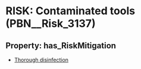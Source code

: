 # RISK: __Contaminated tools__ (PBN__Risk_3137)

## Property: has_RiskMitigation

* [Thorough disinfection](PBN__Mitigation_1560)

